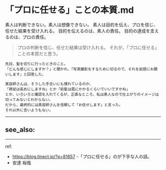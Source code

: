# 「プロに任せる」ことの本質.md

素人は判断できない。素人は想像できない。
素人は目的を伝え、プロを信じ、任せた結果を受け入れる。
目的を伝えるのは、素人の責任。
目的の達成を支えるのは、プロの責任。

>プロの判断を信じ、任せた結果は受け入れる。
>それが、「プロに任せる」ことの本質だと思う。

```
先日、髪を切りに行ったときのこと。
「どんな感じにしますか？」と聞かれ、「写真撮影をするために切るので、それを前提にお願いします」と回答した。

美容師さんは、そうした手合いにも慣れているのか、
「襟足は長めにしますね」とか「前髪は眉にかかるくらいでいいですかね」
とか、いろいろと確認を入れてくるが、正直なところ、私は素人なので仕上がりのイメージは切ってみないとわからない。
だから、最終的には美容師さんを信頼して「お任せします」と言った。
それ以外に言いようもない。
```

---
see_also:
-

---
ref:
- https://blog.tinect.jp/?p=81657
-「プロに任せる」のが下手な人の話。
- 安達 裕哉



